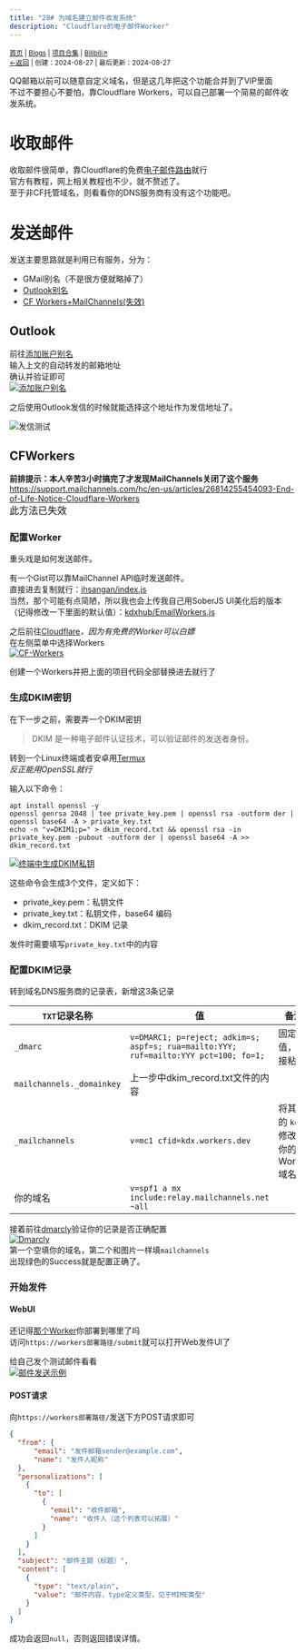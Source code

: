 ```yaml
---
title: "28# 为域名建立邮件收发系统"
description: "Cloudflare的电子邮件Worker"
---
```

<small><a href="/">首页</a> | <a href="/blogs">Blogs</a> | <a href="/Project">项目合集</a> | <a href="https://space.bilibili.com/1987247870">Bilibili↗</a><br><a href="../../">←返回</a> | 
创建：2024-08-27 | 最后更新：2024-08-27</small><br>

QQ邮箱以前可以随意自定义域名，但是这几年把这个功能合并到了VIP里面<br>
不过不要担心不要怕，靠Cloudflare Workers，可以自己部署一个简易的邮件收发系统。

# 收取邮件
收取邮件很简单，靠Cloudflare的免费[电子邮件路由](https://developers.cloudflare.com/email-routing/get-started/enable-email-routing/)就行<br>
官方有教程，网上相关教程也不少，就不赘述了。<br>
至于非CF托管域名，则看看你的DNS服务商有没有这个功能吧。

# 发送邮件
发送主要思路就是利用已有服务，分为：
* GMail别名（不是很方便就略掉了）
* [Outlook别名](#Outlook)
* [CF Workers+MailChannels(失效)](#CFWorkers)

## Outlook
前往[添加账户别名](https://account.live.com/AddAssocId)<br>
输入上文的自动转发的邮箱地址<br>
确认并验证即可<br>
[![添加账户别名](https://s21.ax1x.com/2024/08/27/pAkHL5Q.md.jpg)](https://s21.ax1x.com/2024/08/27/pAkHL5Q.jpg)<br>

之后使用Outlook发信的时候就能选择这个地址作为发信地址了。<br>

![发信测试](https://s21.ax1x.com/2024/08/27/pAkbPVU.jpg)

## CFWorkers
**前排提示：本人辛苦3小时搞完了才发现MailChannels关闭了这个服务**<br>
https://support.mailchannels.com/hc/en-us/articles/26814255454093-End-of-Life-Notice-Cloudflare-Workers<br>
<big>此方法已失效</big>

### 配置Worker
重头戏是如何发送邮件。

有一个Gist可以靠MailChannel API临时发送邮件。<br>
直接进去复制就行：[ihsangan/index.js](https://gist.github.com/ihsangan/6111b59b9a7b022b5897d28d8454ad8d)<br>
当然，那个可能有点简陋，所以我也会上传我自己用SoberJS UI美化后的版本（记得修改一下里面的默认值）：[kdxhub/EmailWorkers.js](https://gist.github.com/kdxhub/9965e18e4b8432428cb9f85ae6c50fc8)<br>

之后前往[Cloudflare](//dash.cloudflare.com)_，因为有免费的Worker可以白嫖_<br>
在左侧菜单中选择Workers<br>
[![CF-Workers](https://s21.ax1x.com/2024/08/27/pAk7PyV.md.jpg)](https://s21.ax1x.com/2024/08/27/pAk7PyV.jpg)

创建一个Workers并把上面的项目代码全部替换进去就行了<br>

### 生成DKIM密钥
在下一步之前，需要弄一个DKIM密钥<br>

> DKIM 是一种电子邮件认证技术，可以验证邮件的发送者身份。

转到一个Linux终端或者安卓用[Termux](//termux.dev)<br>
_反正能用OpenSSL就行_<br>

输入以下命令：
```shell
apt install openssl -y
openssl genrsa 2048 | tee private_key.pem | openssl rsa -outform der | openssl base64 -A > private_key.txt
echo -n "v=DKIM1;p=" > dkim_record.txt && openssl rsa -in private_key.pem -pubout -outform der | openssl base64 -A >> dkim_record.txt
```

[![终端中生成DKIM私钥](https://s21.ax1x.com/2024/08/27/pAkTE8I.md.jpg)](https://s21.ax1x.com/2024/08/27/pAkTE8I.jpg)

这些命令会生成3个文件，定义如下：
* private_key.pem：私钥文件
* private_key.txt：私钥文件，base64 编码
* dkim_record.txt：DKIM 记录

发件时需要填写`private_key.txt`中的内容

### 配置DKIM记录
转到域名DNS服务商的记录表，新增这3条记录

| `TXT`记录名称 | 值 | 备注 |
|-|--|---|
| `_dmarc` | `v=DMARC1; p=reject; adkim=s; aspf=s; rua=mailto:YYY; ruf=mailto:YYY pct=100; fo=1;` | 固定值，直接粘贴 |
| `mailchannels._domainkey` | 上一步中dkim_record.txt文件的内容 |  |
| `_mailchannels` | `v=mc1 cfid=kdx.workers.dev` | 将其中的 `kdx` 修改为你的 Worker 域名称 |
| 你的域名 | `v=spf1 a mx include:relay.mailchannels.net ~all` |  |

接着前往[dmarcly](https://dmarcly.com/tools/dkim-record-checker)验证你的记录是否正确配置<br>
[![Dmarcly](https://s21.ax1x.com/2024/08/27/pAk74mT.jpg)](https://s21.ax1x.com/2024/08/27/pAk74mT.jpg)<br>
第一个空填你的域名，第二个和图片一样填`mailchannels`<br>
出现绿色的Success就是配置正确了。

### 开始发件
#### WebUI
还记得[那个Worker](#配置Worker)你部署到哪里了吗<br>
访问`https://workers部署路径/submit`就可以打开Web发件UI了

给自己发个测试邮件看看<br>
[![邮件发送示例](https://s21.ax1x.com/2024/08/27/pAkHQ9s.md.jpg)](https://s21.ax1x.com/2024/08/27/pAkHQ9s.jpg)

#### POST请求
向`https://workers部署路径/`发送下方POST请求即可

```json
{
  "from": {
      "email": "发件邮箱sender@example.com",
      "name": "发件人昵称"
  },
  "personalizations": [
    {
      "to": [
        {
          "email": "收件邮箱",
          "name": "收件人（这个列表可以拓展）"
        }
      ]
    }
  ],
  "subject": "邮件主题（标题）",
  "content": [
    {
      "type": "text/plain",
      "value": "邮件内容，type定义类型，见于MIME类型"
    }
  ]
}
```
成功会返回`null`，否则返回错误详情。